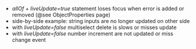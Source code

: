 
- _allOf_ + _liveUpdate=true_ statement loses focus when error is added or removed (@see ObjectProperties page)
- side-by-side example: string inputs are no longer updated on other side
- with _liveUpdate=false_ multiselect delete is slows or misses update
- with _liveUpdate=false_ number increment are not updated or miss change event
